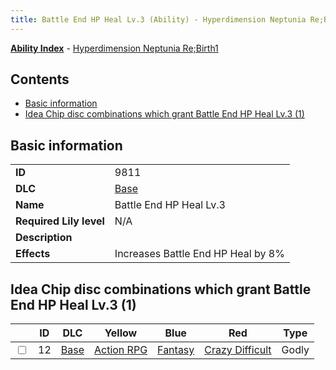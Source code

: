 ```yaml
---
title: Battle End HP Heal Lv.3 (Ability) - Hyperdimension Neptunia Re;Birth1
---
```


[**Ability Index**](/neptunia/rb1/ability/index.html) - [Hyperdimension Neptunia Re;Birth1](/neptunia/rb1)

## Contents

- [Basic information](#basic-information)
- [Idea Chip disc combinations which grant Battle End HP Heal Lv.3 (1)](#idea-chip-disc-combinations-which-grant-battle-end-hp-heal-lv3-1)

## Basic information

|   |   |
| -- | -- |
| **ID** | 9811 |
| **DLC** | [Base](/neptunia/rb1/dlc/1-base.html) |
| **Name** | Battle End HP Heal Lv.3 |
| **Required Lily level** | N/A |
| **Description** |  |
| **Effects** | Increases Battle End HP Heal by 8% |


## Idea Chip disc combinations which grant Battle End HP Heal Lv.3 (1)

|    | ID | DLC | Yellow | Blue | Red | Type |
| -- | -- | --- | ------ | ---- | --- | ---- |
| <input type="checkbox" id="rb1-item-1-12" class="trackbox" /> | 12 | [Base](/neptunia/rb1/dlc/1-base.html) | [Action RPG](/neptunia/rb1/item/1-5008-action-rpg.html) | [Fantasy](/neptunia/rb1/item/1-5098-fantasy.html) | [Crazy Difficult](/neptunia/rb1/item/1-5170-crazy-difficult.html) | Godly |
